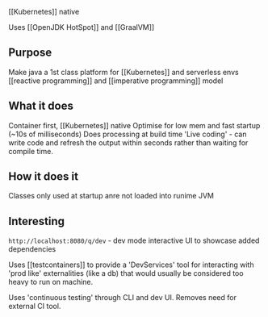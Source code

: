 [[Kubernetes]] native 

Uses [[OpenJDK HotSpot]] and [[GraalVM]]

## Purpose

Make java a 1st class platform for [[Kubernetes]] and serverless envs 
[[reactive programming]] and [[imperative programming]] model 

## What it does

Container first,  [[Kubernetes]] native
Optimise for low mem and fast startup (~10s of milliseconds)
Does processing at build time
'Live coding' - can write code and refresh the output within seconds rather than waiting for compile time. 



## How it does it

Classes only used at startup anre not loaded into runime JVM 


## Interesting

`http://localhost:8080/q/dev` - dev mode interactive UI to showcase added dependencies

Uses [[testcontainers]] to provide a 'DevServices' tool for interacting with 'prod like' externalities (like a db) that would usually be considered too heavy to run on machine. 

Uses 'continuous testing' through CLI and dev UI. Removes need for external CI tool. 

